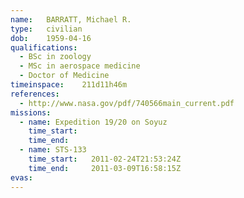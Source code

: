 ```yaml
---
name:	BARRATT, Michael R.
type:	civilian
dob:	1959-04-16
qualifications:
  - BSc in zoology
  - MSc in aerospace medicine
  - Doctor of Medicine
timeinspace:	211d11h46m
references:
  - http://www.nasa.gov/pdf/740566main_current.pdf
missions:
  - name: Expedition 19/20 on Soyuz
    time_start:   
    time_end:     
  - name: STS-133
    time_start:   2011-02-24T21:53:24Z
    time_end:     2011-03-09T16:58:15Z
evas:
---
```

